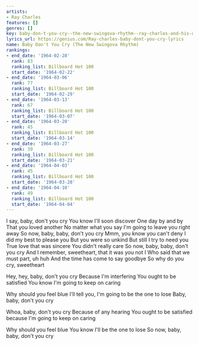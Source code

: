 ```yaml
---
artists:
- Ray Charles
features: []
genres: []
key: baby-don-t-you-cry--the-new-swingova-rhythm--ray-charles-and-his-orchestra
lyrics_url: https://genius.com/Ray-charles-baby-dont-you-cry-lyrics
name: Baby Don't You Cry (The New Swingova Rhythm)
rankings:
- end_date: '1964-02-28'
  rank: 83
  ranking_list: Billboard Hot 100
  start_date: '1964-02-22'
- end_date: '1964-03-06'
  rank: 77
  ranking_list: Billboard Hot 100
  start_date: '1964-02-29'
- end_date: '1964-03-13'
  rank: 67
  ranking_list: Billboard Hot 100
  start_date: '1964-03-07'
- end_date: '1964-03-20'
  rank: 45
  ranking_list: Billboard Hot 100
  start_date: '1964-03-14'
- end_date: '1964-03-27'
  rank: 39
  ranking_list: Billboard Hot 100
  start_date: '1964-03-21'
- end_date: '1964-04-03'
  rank: 45
  ranking_list: Billboard Hot 100
  start_date: '1964-03-28'
- end_date: '1964-04-10'
  rank: 49
  ranking_list: Billboard Hot 100
  start_date: '1964-04-04'
---
```

I say, baby, don't you cry
You know I'll soon discover
One day by and by
That you loved another
No matter what you say
I'm going to leave you right away
So now, baby, baby, don't you cry
Mmm, you know you can't deny
I did my best to please you
But you were so unkind
But still I try to need you
True love that was sincere
You didn't really care
So now, baby, baby, don't you cry
And I remember, sweetheart, that it was you not I
Who said that we must part, uh huh
And the time has come to say goodbye
So why do you cry, sweetheart


Hey, hey, baby, don't you cry
Because I'm interfering
You ought to be satisfied
You know I'm going to keep on caring


Why should you feel blue
I'll tell you, I'm going to be the one to lose
Baby, baby, don't you cry


Whoa, baby, don't you cry
Because of any hearing
You ought to be satisfied because
I'm going to keep on caring


Why should you feel blue
You know I'll be the one to lose
So now, baby, baby, don't you cry
